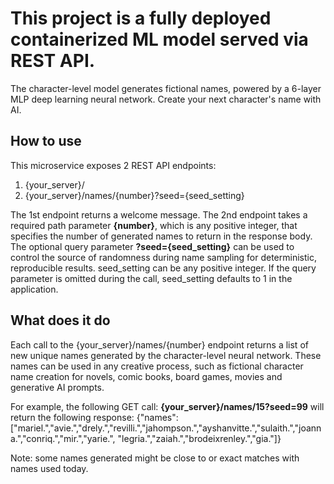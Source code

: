 # This project is a fully deployed containerized ML model served via REST API.
The character-level model generates fictional names, powered by a 6-layer MLP deep learning neural network. 
Create your next character's name with AI. 

## How to use
This microservice exposes 2 REST API endpoints:
1. {your_server}/
2. {your_server}/names/{number}?seed={seed_setting}

The 1st endpoint returns a welcome message. 
The 2nd endpoint takes a required path parameter **{number}**, which is any positive integer, 
that specifies the number of generated names to return in the response body. The optional query parameter **?seed={seed_setting}**
can be used to control the source of randomness during name sampling for deterministic, reproducible results. 
seed_setting can be any positive integer. If the query parameter is omitted during the call, 
seed_setting defaults to 1 in the application.

## What does it do
Each call to the {your_server}/names/{number} endpoint returns a list of new unique names generated by the character-level 
neural network. These names can be used in any creative process, such as fictional character name creation for novels,
comic books, board games, movies and generative AI prompts.

For example, the following GET call: **{your_server}/names/15?seed=99**
will return the following response:
{"names":["mariel.","avie.","drely.","revilli.","jahompson.","ayshanvitte.","sulaith.","joanna.","conriq.","mir.","yarie.",
"legria.","zaiah.","brodeixrenley.","gia."]}

Note: some names generated might be close to or exact matches with names used today.
